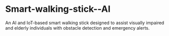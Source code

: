 # Smart-walking-stick--AI
An AI and IoT-based smart walking stick designed to assist visually impaired and elderly individuals with obstacle detection and emergency alerts.
